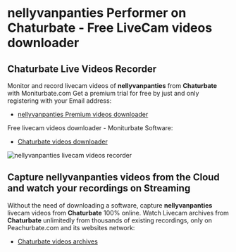 # nellyvanpanties Performer on Chaturbate - Free LiveCam videos downloader

## Chaturbate Live Videos Recorder

Monitor and record livecam videos of **nellyvanpanties** from **Chaturbate** with Moniturbate.com
Get a premium trial for free by just and only registering with your Email address:
* [nellyvanpanties Premium videos downloader](https://moniturbate.com/request-demo-licence-key.html)

Free livecam videos downloader - Moniturbate Software:
* [Chaturbate videos downloader](https://moniturbate.com/moniturbate-download-software.html)

![nellyvanpanties livecam videos recorder](https://peachurnet.com/templates/moniturbate-software.png)


## Capture nellyvanpanties videos from the Cloud and watch your recordings on Streaming

Without the need of downloading a software, capture **nellyvanpanties** livecam videos from **Chaturbate** 100% online.
Watch Livecam archives from **Chaturbate** unlimitedly from thousands of existing recordings, only on Peachurbate.com and its websites network:
* [Chaturbate videos archives](https://peachurnet.com/)